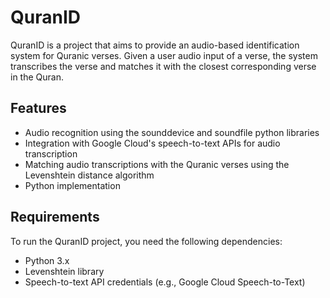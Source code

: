 # QuranID

QuranID is a project that aims to provide an audio-based identification system for Quranic verses. Given a user audio input of a verse, the system transcribes the verse and matches it with the closest corresponding verse in the Quran.

## Features

- Audio recognition using the sounddevice and soundfile python libraries
- Integration with Google Cloud's speech-to-text APIs for audio transcription
- Matching audio transcriptions with the Quranic verses using the Levenshtein distance algorithm
- Python implementation

## Requirements

To run the QuranID project, you need the following dependencies:

- Python 3.x
- Levenshtein library
- Speech-to-text API credentials (e.g., Google Cloud Speech-to-Text)

